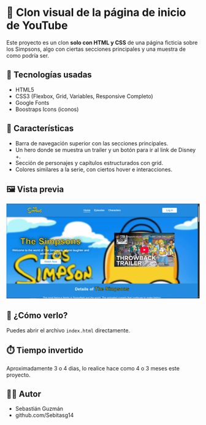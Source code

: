 # 🎥 Clon visual de la página de inicio de YouTube

Este proyecto es un clon **solo con HTML y CSS** de una página ficticia sobre los Simpsons, algo con ciertas secciones principales y una muestra de como podría ser.

## 🧠 Tecnologías usadas

- HTML5
- CSS3 (Flexbox, Grid, Variables, Responsive Completo)
- Google Fonts
- Boostraps Icons (iconos)

## 📐 Características

- Barra de navegación superior con las secciones principales.
- Un hero donde se muestra un trailer y un botón para ir al link de Disney +.
- Sección de personajes y capítulos estructurados con grid.
- Colores similares a la serie, con ciertos hover e interacciones.

## 🖼️ Vista previa

![Captura del proyecto](https://github.com/Sebitasg14/Simpsons-Web/blob/main/preview-web.PNG)


## 🚀 ¿Cómo verlo?

Puedes abrir el archivo `index.html` directamente.

## ⏱️ Tiempo invertido

Aproximadamente 3 o 4 dias, lo realice hace como 4 o 3 meses este proyecto.

## 👨‍💻 Autor

- Sebastián Guzmán
- github.com/Sebitasg14